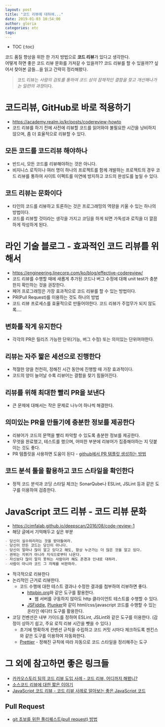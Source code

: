 ```yaml
---
layout: post
title: "코드 리뷰에 대하여..."
date: 2019-01-03 10:54:00
author: gloria
categories: etc
tags:
---
```


* TOC
{:toc}

코드 품질 향상을 위한 한 가지 방법으로 **코드 리뷰**가 있다고 생각한다.<br/>
어떻게 하면 좋은 코드 리뷰 문화를 가져갈 수 있을까?? 코드 리뷰를 할 수 있을까?? 싶어서 찾아본 글들...을 읽고 간략히 정리해봤다.

> 코드 리뷰는 *사람의 검토를 통하여 코드 상의 잠재적인 결함을 찾고 개선해나가는 일련의 과정*이다.

# 코드리뷰, GitHub로 바로 적용하기

* https://academy.realm.io/kr/posts/codereview-howto
* 코드 리뷰를 하기 전에 사전에 리뷰할 코드를 읽어와야 불필요한 시간을 낭비하지 않으며, 좀 더 효율적으로 리뷰할 수 있다.

## 모든 코드를 코드리뷰 해야하나

* 반드시, 모든 코드를 리뷰해야하는 것은 아니다.
* 비지니스 로직이나 여러 명이 하나의 프로젝트를 함께 개발하는 프로젝트의 경우 코드 리뷰를 통하여 사이트 이펙트를 미연에 방지하고 코드의 완성도를 높일 수 있다.

## 코드 리뷰는 문화이다

* 타인의 코드를 리뷰하고 토론하는 것은 프로그래밍의 역량을 키울 수 있는 하나의 방법이다.
* 코드를 리뷰할 것이라는 생각을 가지고 코딩을 하게 되면 가독성과 로직을 더 깔끔하게 작성하게 된다.

# 라인 기술 블로그 - 효과적인 코드 리뷰를 위해서

* https://engineering.linecorp.com/ko/blog/effective-codereview/
* 코드 리뷰를 수행할 때에 새롭게 추가된 코드나 버그 수정에 대해 unit test가 충분한지 확인하는 것을 권장한다.
* 페어 프로그래밍은 가장 효과적으로 코드 리뷰를 할 수 있는 방법이다.
* PR(Pull Request)를 이용하는 것도 하나의 방법
* 코드 리뷰 프로세스를 효율적으로 만들어야한다. 코드 리뷰가 주업무가 되지 않도록....

## 변화를 작게 유지한다

* 각각의 PR은 릴리즈 가능한 단위(기능, 버그 수정) 또는 의미있는 단위여야한다.

## 리뷰는 자주 짧은 세션으로 진행한다

* 적절한 양을 천천히, 정해진 시간 동안에 진행할 때 가장 효과적이다.
* 코드의 양이 늘어날 수록 리뷰어는 결함을 찾기 힘들어진다.

## 리뷰를 위해 최대한 빨리 PR을 보낸다

* 큰 문제에 대해서는 작은 문제로 나누어 하나씩 해결한다.

## 의미있는 PR을 만들기에 충분한 정보를 제공한다

* 리뷰어가 코드의 문맥을 빨리 파악할 수 있도록 충분한 정보를 제공한다.
* 무엇을 완료했고, 테스트를 했으며, 어떠한 부분에 리뷰어가 집중해야하는 지 덧붙이는 것도 좋다.
* PR 템플릿을 사용하면 도움이 된다 - [github에서 PR 템플릿 생성하는 방법](https://help.github.com/articles/creating-a-pull-request-template-for-your-repository/)

## 코드 분석 툴을 활용하고 코드 스타일을 확인한다

* 정적 코드 분석과 코딩 스타일 체크는 SonarQube나 ESLint, JSLint 등과 같은 도구를 이용하여 검증한다.

# JavaScript 코드 리뷰 - 코드 리뷰 문화

* https://cimfalab.github.io/deepscan/2016/08/code-review-1
* 해당 글에서 기억해두고 싶은 부분

```markdown
- 당신이 실수하리라는 것을 받아들여라.
- 당신이 만든 코드는 당신이 아니다.
- 당신이 얼마나 많이 알고 있다고 해도, 항상 누군가는 더 많은 것을 알고 있다.
- 권위는 지위가 아니라 지식으로부터 나온다.
- 자신보다 많이 알지 못하는 사람이라 해도 존경과 인내로 대하라.
- 사람이 아니라 코드 그 자체를 비판하라.
```

* 적극적으로 리뷰한다
* 논리적인 근거로 리뷰한다.
  * 코드 수행에 대한 테스트 결과나 수정한 결과를 첨부하여 리뷰하면 좋다.
    * [httpbin.org](http://httpbin.org)와 같은 도구를 활용한다.
      * 웹 서버를 구동하지 않아도 http 클라이언트 테스트를 수행할 수 있다.
    * [JSFiddle](http://jsfiddle.net), [Plunker](https://plnkr.co)와 같이 html/css/javascript 코드를 수행할 수 있는 온라인 에디터 도구를 활용한다.
* 코딩 컨벤션은 내부 가이드를 정하여 ESLint, JSLint와 같은 도구를 이용한다. (감정이 상하기 쉽고, 주요 로직 리뷰 시간을 뺏을 수 있다.)
  * 초기에 명확하게 컨벤션 규칙을 수립하고 코드 커밋 시마다 체크하도록 젠킨스와 같은 도구를 이용하여 자동화한다.
  * [Prettier](https://prettier.io) - 정해진 규칙에 따라 자동으로 코드 스타일을 정리해주는 도구

# 그 외에 참고하면 좋은 링크들

* [카카오스토리 팀의 코드 리뷰 도입 사례 - 코드 리뷰, 어디까지 해봤니?](http://tech.kakao.com/2016/02/04/code-review)
* [소스코드 리뷰에 대한 짧은 이야기](https://brunch.co.kr/@supims/11)
* [JavaScript 코드 리뷰 - 코드 리뷰 사례로 알아보는 좋은 JavaScript 코드](https://cimfalab.github.io/deepscan/2016/09/code-review-2)

## Pull Request

* [git 초보를 위한 풀리퀘스트(pull request) 방법](https://wayhome25.github.io/git/2017/07/08/git-first-pull-request-story/)
